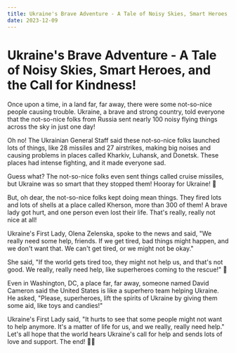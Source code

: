 ```yaml
---
title: Ukraine's Brave Adventure - A Tale of Noisy Skies, Smart Heroes, and the Call for Kindness!
date: 2023-12-09
---
```

# Ukraine's Brave Adventure - A Tale of Noisy Skies, Smart Heroes, and the Call for Kindness! #

Once upon a time, in a land far, far away, there were some not-so-nice people causing trouble. Ukraine, a brave and strong country, told everyone that the not-so-nice folks from Russia sent nearly 100 noisy flying things across the sky in just one day!

Oh no! The Ukrainian General Staff said these not-so-nice folks launched lots of things, like 28 missiles and 27 airstrikes, making big noises and causing problems in places called Kharkiv, Luhansk, and Donetsk. These places had intense fighting, and it made everyone sad.

Guess what? The not-so-nice folks even sent things called cruise missiles, but Ukraine was so smart that they stopped them! Hooray for Ukraine! 🌟

But, oh dear, the not-so-nice folks kept doing mean things. They fired lots and lots of shells at a place called Kherson, more than 300 of them! A brave lady got hurt, and one person even lost their life. That's really, really not nice at all!

Ukraine's First Lady, Olena Zelenska, spoke to the news and said, "We really need some help, friends. If we get tired, bad things might happen, and we don't want that. We can't get tired, or we might not be okay."

She said, "If the world gets tired too, they might not help us, and that's not good. We really, really need help, like superheroes coming to the rescue!" 💪

Even in Washington, DC, a place far, far away, someone named David Cameron said the United States is like a superhero team helping Ukraine. He asked, "Please, superheroes, lift the spirits of Ukraine by giving them some aid, like toys and candies!"

Ukraine's First Lady said, "It hurts to see that some people might not want to help anymore. It's a matter of life for us, and we really, really need help." Let's all hope that the world hears Ukraine's call for help and sends lots of love and support. The end! 🌈💕